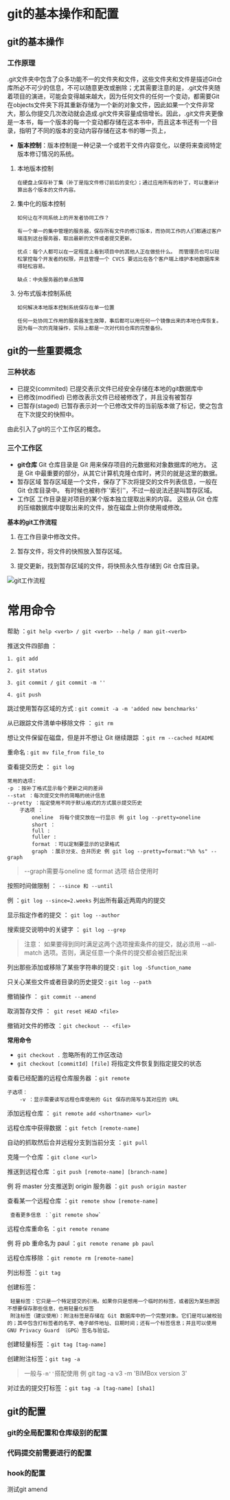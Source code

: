 # git的基本操作和配置

## git的基本操作

### 工作原理

.git文件夹中包含了众多功能不一的文件夹和文件，这些文件夹和文件是描述Git仓库所必不可少的信息，不可以随意更改或删除；尤其需要注意的是，.git文件夹随着项目的演进，可能会变得越来越大，因为任何文件的任何一个变动，都需要Git在objects文件夹下将其重新存储为一个新的对象文件，因此如果一个文件非常大，那么你提交几次改动就会造成.git文件夹容量成倍增长。因此，.git文件夹更像是一本书，每一个版本的每一个变动都存储在这本书中，而且这本书还有一个目录，指明了不同的版本的变动内容存储在这本书的哪一页上，

* **版本控制**：版本控制是一种记录一个或若干文件内容变化，以便将来查阅特定版本修订情况的系统。

1.  本地版本控制

        在硬盘上保存补丁集（补丁是指文件修订前后的变化）；通过应用所有的补丁，可以重新计算出各个版本的文件内容。

2.  集中化的版本控制

        如何让在不同系统上的开发者协同工作？

        有一个单一的集中管理的服务器，保存所有文件的修订版本，而协同工作的人们都通过客户端连到这台服务器，取出最新的文件或者提交更新。

        优点：每个人都可以在一定程度上看到项目中的其他人正在做些什么。 而管理员也可以轻松掌控每个开发者的权限，并且管理一个 CVCS 要远比在各个客户端上维护本地数据库来得轻松容易。

        缺点：中央服务器的单点故障

3.  分布式版本控制系统

        如何解决本地版本控制系统保存在单一位置

        任何一处协同工作用的服务器发生故障，事后都可以用任何一个镜像出来的本地仓库恢复。 因为每一次的克隆操作，实际上都是一次对代码仓库的完整备份。

## git的一些重要概念
### 三种状态
- 已提交(commited) 已提交表示文件已经安全存储在本地的git数据库中
- 已修改(modified) 已修改表示文件已经被修改了，并且没有被暂存
- 已暂存(staged) 已暂存表示对一个已修改文件的当前版本做了标记，使之包含在下次提交的快照中。

由此引入了git的三个工作区的概念。
### 三个工作区
- **git仓库** Git 仓库目录是 Git 用来保存项目的元数据和对象数据库的地方。 这是 Git 中最重要的部分，从其它计算机克隆仓库时，拷贝的就是这里的数据。
- 暂存区域 暂存区域是一个文件，保存了下次将提交的文件列表信息，一般在 Git 仓库目录中。 有时候也被称作`‘索引’'，不过一般说法还是叫暂存区域。
- 工作区 工作目录是对项目的某个版本独立提取出来的内容。 这些从 Git 仓库的压缩数据库中提取出来的文件，放在磁盘上供你使用或修改。

**基本的git工作流程**

1. 在工作目录中修改文件。

2. 暂存文件，将文件的快照放入暂存区域。

3. 提交更新，找到暂存区域的文件，将快照永久性存储到 Git 仓库目录。

![git工作流程](https://git-scm.com/book/en/v2/images/areas.png)

# 常用命令

帮助 ：`git help <verb> / git <verb> --help / man git-<verb>`

 推送文件四部曲 ：

    1. git add

    2. git status

    3. git commit / git commit -m ''

    4. git push

跳过使用暂存区域的方式 : `git commit -a -m 'added new benchmarks'`

从已跟踪文件清单中移除文件 ： `git rm`

想让文件保留在磁盘，但是并不想让 Git 继续跟踪 ：`git rm --cached README`

重命名 : `git mv file_from file_to`

查看提交历史 ： `git log`

    常用的选项:
    -p ：按补丁格式显示每个更新之间的差异
    --stat ：每次提交文件的简略的统计信息
    --pretty ：指定使用不同于默认格式的方式展示提交历史
        子选项 ：
            oneline  将每个提交放在一行显示 例 git log --pretty=oneline
            short ：
            full :
            fuller :
            format ：可以定制要显示的记录格式
            graph ：展示分支、合并历史 例 git log --pretty=format:"%h %s" --graph

>  --graph需要与oneline 或 format 选项 结合使用时

按照时间做限制 ： `--since 和 --until `

例 ：`git log --since=2.weeks` 列出所有最近两周内的提交

显示指定作者的提交 ： `git log --author`

搜索提交说明中的关键字 ： `git log --grep`

> 注意： 如果要得到同时满足这两个选项搜索条件的提交，就必须用 --all-match 选项。否则，满足任意一个条件的提交都会被匹配出来

列出那些添加或移除了某些字符串的提交 : `git log -Sfunction_name`

只关心某些文件或者目录的历史提交 : `git log --path`

撤销操作 ： `git commit --amend`

取消暂存文件 ：` git reset HEAD <file>`

撤销对文件的修改 ：`git checkout -- <file>`

**常用命令**
- `git checkout .` 忽略所有的工作区改动
- `git checkout [commitId] [file]` 将指定文件恢复到指定提交的状态

查看已经配置的远程仓库服务器 ：`git remote`

    子选项：
        -v ：显示需要读写远程仓库使用的 Git 保存的简写与其对应的 URL

添加远程仓库 ： `git remote add <shortname> <url>`

远程仓库中获得数据 ：`git fetch [remote-name]`

自动的抓取然后合并远程分支到当前分支 ：`git pull`

克隆一个仓库 ：`git clone <url>`

推送到远程仓库 ：`git push [remote-name] [branch-name]`

例 将 master 分支推送到 origin 服务器 ：`git push origin master`

查看某一个远程仓库 ：`git remote show [remote-name]`

     查看更多信息 ：`git remote show`

远程仓库重命名 ：`git remote rename`

例 将 pb 重命名为 paul ：`git remote rename pb paul`

远程仓库移除 ：`git remote rm [remote-name]`

列出标签 ：`git tag`

创建标签：

     轻量标签：它只是一个特定提交的引用。如果你只是想用一个临时的标签，或者因为某些原因不想要保存那些信息，也用轻量化标签
     附注标签（建议使用）：附注标签是存储在 Git 数据库中的一个完整对象。它们是可以被校验的；其中包含打标签者的名字、电子邮件地址、日期时间；还有一个标签信息；并且可以使用 GNU Privacy Guard （GPG）签名与验证。

创建轻量标签 ：`git tag [tag-name]`

创建附注标签：`git tag -a`

> 一般与`-m''`搭配使用 例 git tag -a v3 -m 'BIMBox version 3'

对过去的提交打标签 ：`git tag -a [tag-name] [sha1]`

## git的配置

### git的全局配置和仓库级别的配置

### 代码提交前需要进行的配置

### hook的配置
测试git amend
